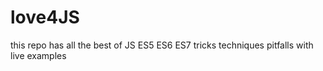 # love4JS
this repo has all the best of JS ES5 ES6 ES7 tricks techniques pitfalls with live examples

